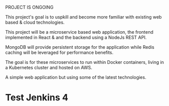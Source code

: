 PROJECT IS ONGOING

This project's goal is to uspkill and become more familiar with existing web based & cloud technologies.

This project will be a microservice based web application, the frontend implemented in React & and the backend using a NodeJs REST API.

MongoDB will provide persistent storage for the application while Redis caching will be leveraged for performance benefits.

The goal is for these microservices to run within Docker containers, living in a Kubernetes cluster and hosted on AWS. 

A simple web application but using some of the latest technologies.

# Test Jenkins 4
